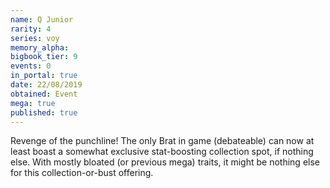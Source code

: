 ```yaml
---
name: Q Junior
rarity: 4
series: voy
memory_alpha:
bigbook_tier: 9
events: 0
in_portal: true
date: 22/08/2019
obtained: Event
mega: true
published: true
---
```


Revenge of the punchline! The only Brat in game (debateable) can now at least boast a somewhat exclusive stat-boosting collection spot, if nothing else. With mostly bloated (or previous mega) traits, it might be nothing else for this collection-or-bust offering.

